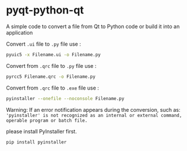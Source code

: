 # pyqt-python-qt
A simple code to convert a file from Qt to Python code or build it into an application

Convert `.ui` file to `.py` file use :
```Bash
pyuic5 -x Filename.ui -o Filename.py
```

Convert from `.qrc` file to `.py` file use :
```Bash
pyrcc5 Filename.qrc -o Filename.py 
```

Convert from `.qrc` file to `.exe` file use :
```Bash
pyinstaller --onefile --noconsole Filename.py
```

Warning: 
If an error notification appears during the conversion, such as:
`
'pyinstaller' is not recognized as an internal or external command,
operable program or batch file.
`

please install PyInstaller first.
```Bash
pip install pyinstaller
```
